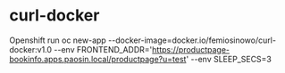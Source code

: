 # curl-docker
Openshift run
oc new-app --docker-image=docker.io/femiosinowo/curl-docker:v1.0 --env FRONTEND_ADDR='https://productpage-bookinfo.apps.paosin.local/productpage?u=test' --env SLEEP_SECS=3
